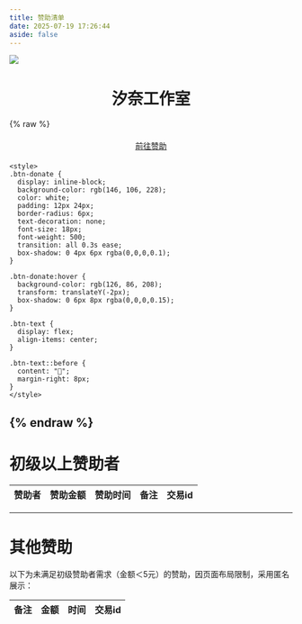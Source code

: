 ```yaml
---
title: 赞助清单
date: 2025-07-19 17:26:44
aside: false
---
```

![](https://cdn.jsdelivr.net/gh/CynaraGroup/PicBed/Cynara/Cynara.svg)
# <center>汐奈工作室</center>
{% raw %}
    <div style="text-align:center; margin: 20px 0;">
      <a href="https://afdian.com/a/cynara" class="btn-donate">
        <span class="btn-text">前往赞助</span>
      </a>
    </div>
    
    <style>
    .btn-donate {
      display: inline-block;
      background-color: rgb(146, 106, 228);
      color: white;
      padding: 12px 24px;
      border-radius: 6px;
      text-decoration: none;
      font-size: 18px;
      font-weight: 500;
      transition: all 0.3s ease;
      box-shadow: 0 4px 6px rgba(0,0,0,0.1);
    }
    
    .btn-donate:hover {
      background-color: rgb(126, 86, 208);
      transform: translateY(-2px);
      box-shadow: 0 6px 8px rgba(0,0,0,0.15);
    }
    
    .btn-text {
      display: flex;
      align-items: center;
    }
    
    .btn-text::before {
      content: "💖";
      margin-right: 8px;
    }
    </style>
{% endraw %}
---

# 初级以上赞助者
|赞助者|赞助金额|赞助时间|备注|交易id|
|---|---|---|---|---|

---

# 其他赞助

以下为未满足初级赞助者需求（金额＜5元）的赞助，因页面布局限制，采用匿名展示：

|备注|金额|时间|交易id|
|---|---|---|---|
